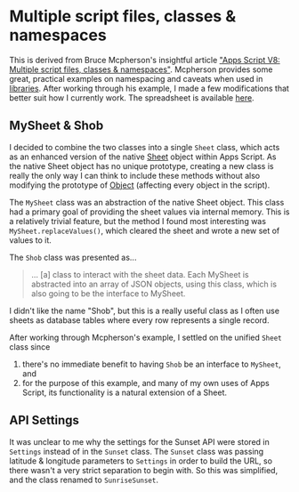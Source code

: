 # Multiple script files, classes & namespaces

This is derived from Bruce Mcpherson's insightful article ["Apps Script V8: Multiple script files, classes & namespaces"](https://ramblings.mcpher.com/apps-script/apps-script-v8/multiple-script-files/). Mcpherson provides some great, practical examples on namespacing and caveats when used in [libraries](https://developers.google.com/apps-script/guides/libraries). After working through his example, I made a few modifications that better suit how I currently work. The spreadsheet is available [here](https://docs.google.com/spreadsheets/d/1GssKM9VYpLGYz9EEwJHyFYF4zDHu_8dm5kbwzNqICM0/edit).

## MySheet & Shob

I decided to combine the two classes into a single `Sheet` class, which acts as an enhanced version of the native [Sheet](https://developers.google.com/apps-script/reference/spreadsheet/sheet) object within Apps Script. As the native Sheet object has no unique prototype, creating a new class is really the only way I can think to include these methods without also modifying the prototype of [Object](https://developer.mozilla.org/en-US/docs/Web/JavaScript/Reference/Global_Objects/Object) (affecting every object in the script).

The `MySheet` class was an abstraction of the native Sheet object. This class had a primary goal of providing the sheet values via internal memory. This is a relatively trivial feature, but the method I found most interesting was `MySheet.replaceValues()`, which cleared the sheet and wrote a new set of values to it.

The `Shob` class was presented as...

>... [a] class to interact with the sheet data. Each MySheet is abstracted into an array of JSON objects, using this class, which is also going to be the interface to MySheet.

I didn't like the name "Shob", but this is a really useful class as I often use sheets as database tables where every row represents a single record.

After working through Mcpherson's example, I settled on the unified `Sheet` class since

1. there's no immediate benefit to having `Shob` be an interface to `MySheet`, and
2. for the purpose of this example, and many of my own uses of Apps Script, its functionality is a natural extension of a Sheet.

## API Settings

It was unclear to me why the settings for the Sunset API were stored in `Settings` instead of in the `Sunset` class. The `Sunset` class was passing latitude & longitude parameters to `Settings` in order to build the URL, so there wasn't a very strict separation to begin with. So this was simplified, and the class renamed to `SunriseSunset`.